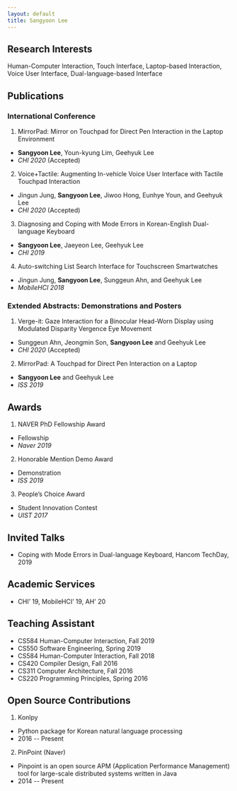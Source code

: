 ```yaml
---
layout: default
title: Sangyoon Lee
---
```


## Research Interests

Human-Computer Interaction, Touch Interface, Laptop-based Interaction, Voice User Interface, Dual-language-based Interface 


## Publications

### International Conference

1. MirrorPad: Mirror on Touchpad for Direct Pen Interaction in the Laptop Environment
  - **Sangyoon Lee**, Youn-kyung Lim, Geehyuk Lee
  - *CHI 2020* (Accepted)

2. Voice+Tactile: Augmenting In-vehicle Voice User Interface with Tactile Touchpad Interaction
  - Jingun Jung, **Sangyoon Lee**, Jiwoo Hong, Eunhye Youn, and Geehyuk Lee
  - *CHI 2020* (Accepted)

3. Diagnosing and Coping with Mode Errors in Korean-English Dual-language Keyboard
  - **Sangyoon Lee**, Jaeyeon Lee, Geehyuk Lee
  - *CHI 2019*

4. Auto-switching List Search Interface for Touchscreen Smartwatches
  - Jingun Jung, **Sangyoon Lee**, Sunggeun Ahn, and Geehyuk Lee
  - *MobileHCI 2018*


### Extended Abstracts: Demonstrations and Posters

1. Verge-it: Gaze Interaction for a Binocular Head-Worn Display using Modulated Disparity Vergence Eye Movement
  - Sunggeun Ahn, Jeongmin Son, **Sangyoon Lee** and Geehyuk Lee
  - *CHI 2020* (Accepted)

2. MirrorPad: A Touchpad for Direct Pen Interaction on a Laptop
  - **Sangyoon Lee** and Geehyuk Lee
  - *ISS 2019*

## Awards

1. NAVER PhD Fellowship Award
  - Fellowship
  - *Naver 2019*

2. Honorable Mention Demo Award
  - Demonstration
  - *ISS 2019*

3. People’s Choice Award
  - Student Innovation Contest
  - *UIST 2017*


## Invited Talks

- Coping with Mode Errors in Dual-language Keyboard, Hancom TechDay, 2019


## Academic Services

- CHI’ 19, MobileHCI’ 19, AH' 20


## Teaching Assistant

- CS584 Human-Computer Interaction, Fall 2019
- CS550 Software Engineering, Spring 2019
- CS584 Human-Computer Interaction, Fall 2018
- CS420 Compiler Design, Fall 2016
- CS311 Computer Architecture, Fall 2016
- CS220 Programming Principles, Spring 2016


## Open Source Contributions

1. Konlpy
  - Python package for Korean natural language processing
  - 2016 -- Present
2. PinPoint (Naver)
  - Pinpoint is an open source APM (Application Performance Management) tool for large-scale distributed systems written in Java
  - 2014 -- Present
